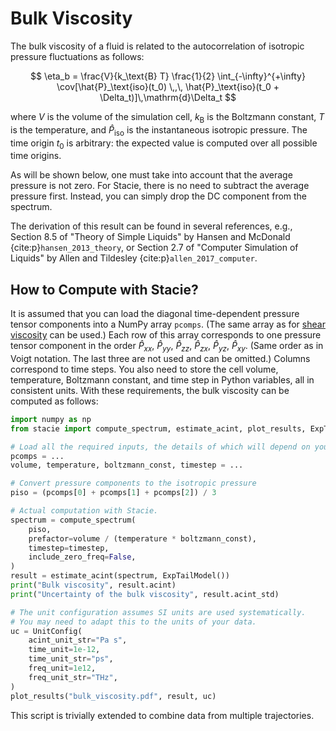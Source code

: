 # Bulk Viscosity

The bulk viscosity of a fluid is related to the autocorrelation
of isotropic pressure fluctuations as follows:

$$
    \eta_b = \frac{V}{k_\text{B} T} \frac{1}{2}
        \int_{-\infty}^{+\infty}
        \cov[\hat{P}_\text{iso}(t_0) \,,\, \hat{P}_\text{iso}(t_0 + \Delta_t)]\,\mathrm{d}\Delta_t
$$

where $V$ is the volume of the simulation cell,
$k_\text{B}$ is the Boltzmann constant,
$T$ is the temperature,
and $\hat{P}_\text{iso}$ is the instantaneous isotropic pressure.
The time origin $t_0$ is arbitrary:
the expected value is computed over all possible time origins.

As will be shown below, one must take into account that the average pressure is not zero.
For Stacie, there is no need to subtract the average pressure first.
Instead, you can simply drop the DC component from the spectrum.

The derivation of this result can be found in several references, e.g.,
Section 8.5 of "Theory of Simple Liquids"
by Hansen and McDonald {cite:p}`hansen_2013_theory`,
or Section 2.7 of "Computer Simulation of Liquids"
by Allen and Tildesley {cite:p}`allen_2017_computer`.

## How to Compute with Stacie?

It is assumed that you can load the diagonal time-dependent pressure tensor components
into a NumPy array `pcomps`.
(The same array as for [shear viscosity](shear_viscosity.md) can be used.)
Each row of this array corresponds to one pressure tensor component in the order
$\hat{P}_{xx}$, $\hat{P}_{yy}$, $\hat{P}_{zz}$, $\hat{P}_{zx}$, $\hat{P}_{yz}$, $\hat{P}_{xy}$.
(Same order as in Voigt notation. The last three are not used and can be omitted.)
Columns correspond to time steps.
You also need to store the cell volume, temperature,
Boltzmann constant, and time step in Python variables,
all in consistent units.
With these requirements, the bulk viscosity can be computed as follows:

```python
import numpy as np
from stacie import compute_spectrum, estimate_acint, plot_results, ExpTailModel, UnitConfig

# Load all the required inputs, the details of which will depend on your use case.
pcomps = ...
volume, temperature, boltzmann_const, timestep = ...

# Convert pressure components to the isotropic pressure
piso = (pcomps[0] + pcomps[1] + pcomps[2]) / 3

# Actual computation with Stacie.
spectrum = compute_spectrum(
    piso,
    prefactor=volume / (temperature * boltzmann_const),
    timestep=timestep,
    include_zero_freq=False,
)
result = estimate_acint(spectrum, ExpTailModel())
print("Bulk viscosity", result.acint)
print("Uncertainty of the bulk viscosity", result.acint_std)

# The unit configuration assumes SI units are used systematically.
# You may need to adapt this to the units of your data.
uc = UnitConfig(
    acint_unit_str="Pa s",
    time_unit=1e-12,
    time_unit_str="ps",
    freq_unit=1e12,
    freq_unit_str="THz",
)
plot_results("bulk_viscosity.pdf", result, uc)
```

This script is trivially extended to combine data from multiple trajectories.
